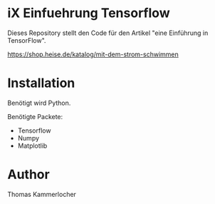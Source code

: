 # iX Einfuehrung Tensorflow

Dieses Repository stellt den Code für den Artikel "eine Einführung in TensorFlow".

https://shop.heise.de/katalog/mit-dem-strom-schwimmen

# Installation

Benötigt wird Python.

Benötigte Packete:
- Tensorflow
- Numpy
- Matplotlib

# Author
Thomas Kammerlocher